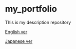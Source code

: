 # my_portfolio

This is my description repository

[English ver](/en/description.md)

[Japanese ver](/ja/経歴.md)
